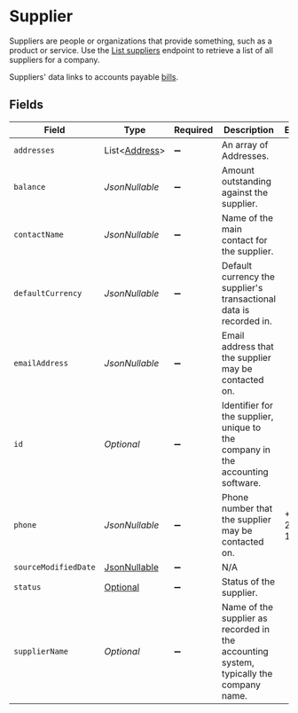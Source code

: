 # Supplier

﻿Suppliers are people or organizations that provide something, such as a product or service. Use the [List suppliers](https://docs.codat.io/sync-for-payables-v2-api#/operations/list-suppliers) endpoint to retrieve a list of all suppliers for a company.

Suppliers' data links to accounts payable [bills](https://docs.codat.io/sync-for-payables-v2-api#/schemas/Bill).
 


## Fields

| Field                                                                                  | Type                                                                                   | Required                                                                               | Description                                                                            | Example                                                                                |
| -------------------------------------------------------------------------------------- | -------------------------------------------------------------------------------------- | -------------------------------------------------------------------------------------- | -------------------------------------------------------------------------------------- | -------------------------------------------------------------------------------------- |
| `addresses`                                                                            | List<[Address](../../models/components/Address.md)>                                    | :heavy_minus_sign:                                                                     | An array of Addresses.                                                                 |                                                                                        |
| `balance`                                                                              | *JsonNullable<BigDecimal>*                                                             | :heavy_minus_sign:                                                                     | Amount outstanding against the supplier.                                               |                                                                                        |
| `contactName`                                                                          | *JsonNullable<String>*                                                                 | :heavy_minus_sign:                                                                     | Name of the main contact for the supplier.                                             |                                                                                        |
| `defaultCurrency`                                                                      | *JsonNullable<String>*                                                                 | :heavy_minus_sign:                                                                     | Default currency the supplier's transactional data is recorded in.                     |                                                                                        |
| `emailAddress`                                                                         | *JsonNullable<String>*                                                                 | :heavy_minus_sign:                                                                     | Email address that the supplier may be contacted on.                                   |                                                                                        |
| `id`                                                                                   | *Optional<String>*                                                                     | :heavy_minus_sign:                                                                     | Identifier for the supplier, unique to the company in the accounting software.         |                                                                                        |
| `phone`                                                                                | *JsonNullable<String>*                                                                 | :heavy_minus_sign:                                                                     | Phone number that the supplier may be contacted on.                                    | +44 25691 154789                                                                       |
| `sourceModifiedDate`                                                                   | [JsonNullable<One>](../../models/components/One.md)                                    | :heavy_minus_sign:                                                                     | N/A                                                                                    |                                                                                        |
| `status`                                                                               | [Optional<SupplierStatus>](../../models/components/SupplierStatus.md)                  | :heavy_minus_sign:                                                                     | Status of the supplier.                                                                |                                                                                        |
| `supplierName`                                                                         | *Optional<String>*                                                                     | :heavy_minus_sign:                                                                     | Name of the supplier as recorded in the accounting system, typically the company name. |                                                                                        |